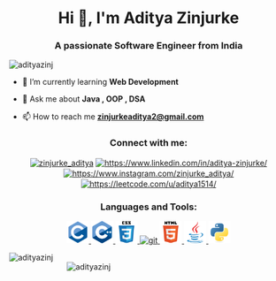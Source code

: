 <h1 align="center">Hi 👋, I'm Aditya Zinjurke</h1>
<h3 align="center">A passionate Software Engineer from India</h3>



<p align="left"> <img src="https://komarev.com/ghpvc/?username=adityazinj&label=Profile%20views&color=0e75b6&style=flat" alt="adityazinj" /> </p>

- 🌱 I’m currently learning **Web Development**

- 💬 Ask me about **Java , OOP , DSA**

- 📫 How to reach me **zinjurkeaditya2@gmail.com**

<h3 align="middle">Connect with me:</h3>
<p align="middle">
<a href="https://twitter.com/zinjurke_aditya" target="blank"><img align="center" src="https://raw.githubusercontent.com/rahuldkjain/github-profile-readme-generator/master/src/images/icons/Social/twitter.svg" alt="zinjurke_aditya" height="30" width="40" /></a>
<a href="https://www.linkedin.com/in/aditya-zinjurke/" target="blank"><img align="center" src="https://raw.githubusercontent.com/rahuldkjain/github-profile-readme-generator/master/src/images/icons/Social/linked-in-alt.svg" alt="https://www.linkedin.com/in/aditya-zinjurke/" height="30" width="40" /></a>
<a href="https://www.instagram.com/zinjurke_aditya/" target="blank"><img align="center" src="https://raw.githubusercontent.com/rahuldkjain/github-profile-readme-generator/master/src/images/icons/Social/instagram.svg" alt="https://www.instagram.com/zinjurke_aditya/" height="30" width="40" /></a>
<a href="https://leetcode.com/u/aditya1514/" target="blank"><img align="center" src="https://raw.githubusercontent.com/rahuldkjain/github-profile-readme-generator/master/src/images/icons/Social/leet-code.svg" alt="https://leetcode.com/u/aditya1514/" height="30" width="40" /></a>
</p>

<h3 align="middle">Languages and Tools:</h3>
<p align="middle"> <a href="https://www.cprogramming.com/" target="_blank" rel="noreferrer"> <img src="https://raw.githubusercontent.com/devicons/devicon/master/icons/c/c-original.svg" alt="c" width="40" height="40"/> </a> <a href="https://www.w3schools.com/cpp/" target="_blank" rel="noreferrer"> <img src="https://raw.githubusercontent.com/devicons/devicon/master/icons/cplusplus/cplusplus-original.svg" alt="cplusplus" width="40" height="40"/> </a> <a href="https://www.w3schools.com/css/" target="_blank" rel="noreferrer"> <img src="https://raw.githubusercontent.com/devicons/devicon/master/icons/css3/css3-original-wordmark.svg" alt="css3" width="40" height="40"/> </a> <a href="https://git-scm.com/" target="_blank" rel="noreferrer"> <img src="https://www.vectorlogo.zone/logos/git-scm/git-scm-icon.svg" alt="git" width="40" height="40"/> </a> <a href="https://www.w3.org/html/" target="_blank" rel="noreferrer"> <img src="https://raw.githubusercontent.com/devicons/devicon/master/icons/html5/html5-original-wordmark.svg" alt="html5" width="40" height="40"/> </a> <a href="https://www.java.com" target="_blank" rel="noreferrer"> <img src="https://raw.githubusercontent.com/devicons/devicon/master/icons/java/java-original.svg" alt="java" width="40" height="40"/> </a> <a href="https://www.python.org" target="_blank" rel="noreferrer"> <img src="https://raw.githubusercontent.com/devicons/devicon/master/icons/python/python-original.svg" alt="python" width="40" height="40"/> </a> </p>

<p><img align="left" width = "400" src="https://github-readme-stats.vercel.app/api/top-langs?username=adityazinj&show_icons=true&locale=en&layout=compact" alt="adityazinj" /></p>

<p>&nbsp;<img align="right" width = "400" height = "200" src="https://github-readme-stats.vercel.app/api?username=adityazinj&show_icons=true&locale=en" alt="adityazinj" /></p>

